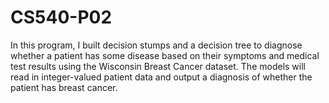 # CS540-P02

In this program, I built decision stumps and a decision tree to diagnose whether a patient has some disease based on their symptoms and medical test results using the Wisconsin Breast Cancer dataset. The models will read in integer-valued patient data and output a diagnosis of whether the patient has breast cancer.
